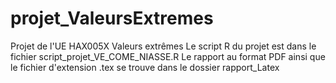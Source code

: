 # projet_ValeursExtremes
Projet de l'UE HAX005X Valeurs extrêmes
Le script R du projet est dans le fichier script_projet_VE_COME_NIASSE.R
Le rapport au format PDF ainsi que le fichier d'extension .tex se trouve dans le dossier rapport_Latex
